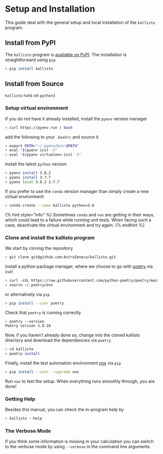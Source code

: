 # Setup and Installation

This guide deal with the general setup and local installation of the `kallisto` program.

## Install from PyPI

The `kallisto` program is [available on PyPI](https://pypi.org/project/kallisto/). The installation is straightforward using `pip`

```bash
> pip install kallisto
```

## Install from Source

`kallisto` runs on `python3`

### Setup virtual environment

If you do not have it already installed, install the `pyenv` version manager

```bash
> curl https://pyenv.run | bash
```

add the following to your `.bashrc` and source it

```bash
> export PATH="~/.pyenv/bin:$PATH"
> eval "$(pyenv init -)"
> eval "$(pyenv virtualenv-init -)"
```

Install the latest `python` version

```bash
> pyenv install 3.8.2
> pyenv install 3.7.7
> pyenv local 3.8.2 3.7.7
```

If you prefer to use the `conda` version manager than simply create a new virtual environment

```bash
> conda create --name kallisto python=3.8
```

{% hint style="info" %}
Sometimes `conda` and `nox` are getting in their ways, which could lead to a failure while running unit tests. When facing such a case, deactivate the virtual environment and try again.
{% endhint %}

### Clone and install the kallisto program

We start by cloning the repository

```bash
> git clone git@github.com:AstraZeneca/kallisto.git
```

Install a python package manager, where we choose to go with [poetry](https://python-poetry.org/) via curl

```bash
> curl -sSL https://raw.githubusercontent.com/python-poetry/poetry/master/get-poetry.py | python
> source ~/.poetry/env
```

or alternatively via `pip`

```bash
> pip install --user poetry
```

Check that `poetry` is running correctly

```bash
> poetry --version
Poetry version 1.0.10
```

Now, if you haven’t already done so, change into the cloned kallisto directory and download the dependencies via `poetry`

```bash
> cd kallisto
> poetry install
```

Finally, install the test automation environment [nox](https://nox.thea.codes/en/stable/) via `pip`

```bash
> pip install --user --upgrade nox
```

Run `nox` to test the setup. When everything runs smoothly through, you are done!  


### Getting Help

Besides this manual, you can check the in-program help by

```bash
> kallisto --help
```

### The Verbose Mode

If you think some information is missing in your calculation you can switch to the verbose mode by using `--verbose` in the command line arguments.



